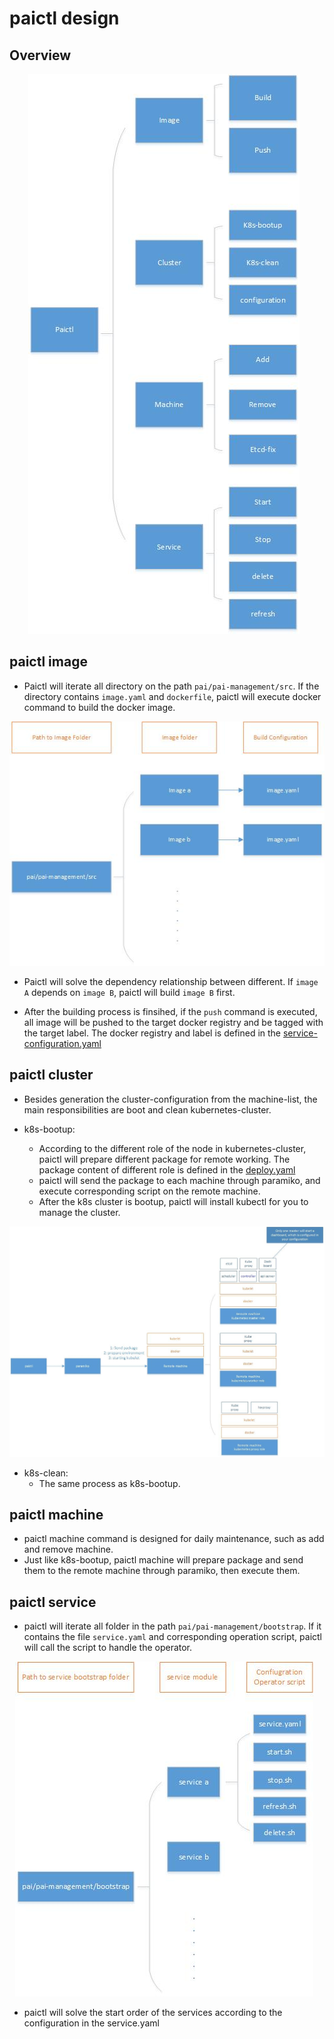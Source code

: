 # paictl design


## Overview

<div  align="center">
<img src="pic/paictl-overview.jpg" alt="paictl overview picture" style="float: center; margin-right: 10px;" />
</div>


## paictl image


- Paictl will iterate all directory on the path ```pai/pai-management/src```. If the directory contains ```image.yaml``` and ```dockerfile```, paictl will execute docker command to build the docker image.

<div  align="center">
<img src="pic/image-folder-list.jpg" alt="image folder list picture" style="float: center; margin-right: 10px;" />
</div>

- Paictl will solve the dependency relationship between different. If ```image A``` depends on ```image B```, paictl will build ```image B``` first.

- After the building process is finsihed, if the ```push``` command is executed, all image will be pushed to the target docker registry and be tagged with the target label. The docker registry and label is defined in the [service-configuration.yaml](../../../cluster-configuration/services-configuration.yaml)

## paictl cluster

- Besides generation the cluster-configuration from the machine-list, the main responsibilities are boot and clean kubernetes-cluster.

- k8s-bootup:
    - According to the different role of the node in kubernetes-cluster, paictl will prepare different package for remote working. The package content of different role is defined in the [deploy.yaml](../../../deployment/k8sPaiLibrary/maintainconf/deploy.yaml)
    - paictl will send the package to each machine through paramiko, and execute corresponding script on the remote machine.
    - After the k8s cluster is bootup, paictl will install kubectl for you to manage the cluster.

<div  align="center">
<img src="pic/kubernetes-deploy.jpg" alt="kubernetes deploy picture" style="float: center; margin-right: 10px;" />
</div>


- k8s-clean:
    - The same process as k8s-bootup.

## paictl machine

- paictl machine command is designed for daily maintenance, such as add and remove machine.
- Just like k8s-bootup, paictl machine will prepare package and send them to the remote machine through paramiko, then execute them.



## paictl service

- paictl will iterate all folder in the path ```pai/pai-management/bootstrap```. If it contains the file ```service.yaml``` and corresponding operation script, paictl will call the script to handle the operator.


<div  align="center">
<img src="pic/paictl-service-list.jpg" alt="service list picture" style="float: center; margin-right: 10px;" />
</div>


- paictl will solve the start order of the services according to the configuration in the service.yaml